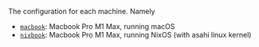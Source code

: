 The configuration for each machine. Namely

- [`macbook`](./macbook/configuration.nix): Macbook Pro M1 Max, running macOS
- [`nixbook`](./nixbook/configuration.nix): Macbook Pro M1 Max, running NixOS (with asahi linux kernel)
